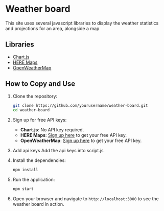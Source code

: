 # Weather board
This site uses several javascript libraries to display the weather statistics and projections for an area, alongside a map

## Libraries
- [Chart.js](https://www.chartjs.org/)
- [HERE Maps](https://developer.here.com/)
- [OpenWeatherMap](https://openweathermap.org/)

## How to Copy and Use

1. Clone the repository:
    ```sh
    git clone https://github.com/yourusername/weather-board.git
    cd weather-board
    ```

2. Sign up for free API keys:
    - **Chart.js**: No API key required.
    - **HERE Maps**: [Sign up here](https://developer.here.com/sign-up) to get your free API key.
    - **OpenWeatherMap**: [Sign up here](https://home.openweathermap.org/users/sign_up) to get your free API key.

3. Add api keys
    Add the api keys into script.js

4. Install the dependencies:
    ```sh
    npm install
    ```

5. Run the application:
    ```sh
    npm start
    ```

6. Open your browser and navigate to `http://localhost:3000` to see the weather board in action.